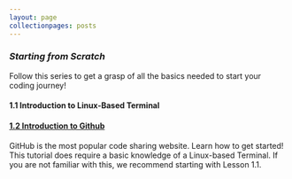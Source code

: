 ```yaml
---
layout: page
collectionpages: posts
---
```



### *Starting from Scratch*  
Follow this series to get a grasp of all the basics needed to start your coding journey!
  
#### 1.1 Introduction to Linux-Based Terminal
  
#### [1.2 Introduction to Github](/general/introduction%20to20code/2023/06/14/Introduction-to-GitHub/)  
GitHub is the most popular code sharing website. Learn how to get started! This tutorial does require a basic knowledge of a Linux-based Terminal. If you are not familiar with this, we recommend starting with Lesson 1.1. 
